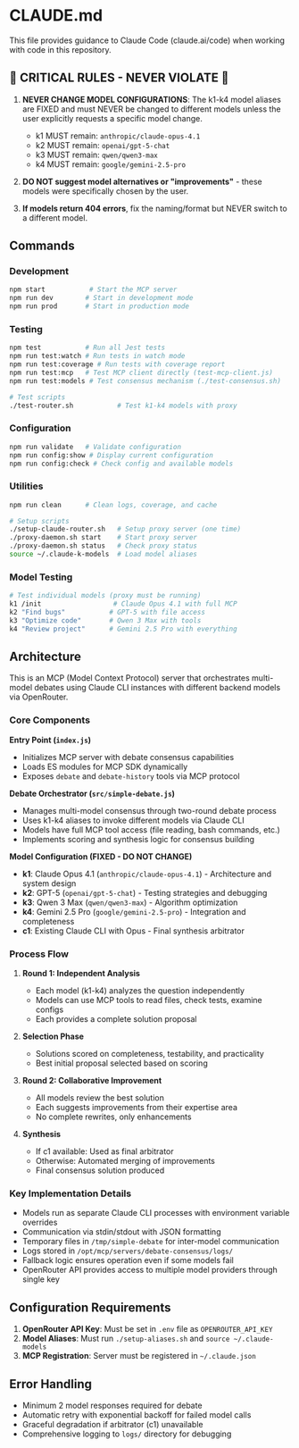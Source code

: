 # CLAUDE.md

This file provides guidance to Claude Code (claude.ai/code) when working with code in this repository.

## 🛑 CRITICAL RULES - NEVER VIOLATE 🛑

1. **NEVER CHANGE MODEL CONFIGURATIONS**: The k1-k4 model aliases are FIXED and must NEVER be changed to different models unless the user explicitly requests a specific model change.
   - k1 MUST remain: `anthropic/claude-opus-4.1`
   - k2 MUST remain: `openai/gpt-5-chat`
   - k3 MUST remain: `qwen/qwen3-max`
   - k4 MUST remain: `google/gemini-2.5-pro`

2. **DO NOT suggest model alternatives or "improvements"** - these models were specifically chosen by the user.

3. **If models return 404 errors**, fix the naming/format but NEVER switch to a different model.

## Commands

### Development
```bash
npm start           # Start the MCP server
npm run dev        # Start in development mode
npm run prod       # Start in production mode
```

### Testing
```bash
npm test           # Run all Jest tests
npm run test:watch # Run tests in watch mode
npm run test:coverage # Run tests with coverage report
npm run test:mcp   # Test MCP client directly (test-mcp-client.js)
npm run test:models # Test consensus mechanism (./test-consensus.sh)

# Test scripts
./test-router.sh           # Test k1-k4 models with proxy
```

### Configuration
```bash
npm run validate   # Validate configuration
npm run config:show # Display current configuration  
npm run config:check # Check config and available models
```

### Utilities
```bash
npm run clean      # Clean logs, coverage, and cache

# Setup scripts
./setup-claude-router.sh   # Setup proxy server (one time)
./proxy-daemon.sh start    # Start proxy server
./proxy-daemon.sh status   # Check proxy status
source ~/.claude-k-models  # Load model aliases
```

### Model Testing
```bash
# Test individual models (proxy must be running)
k1 /init                  # Claude Opus 4.1 with full MCP
k2 "Find bugs"           # GPT-5 with file access
k3 "Optimize code"       # Qwen 3 Max with tools
k4 "Review project"      # Gemini 2.5 Pro with everything
```

## Architecture

This is an MCP (Model Context Protocol) server that orchestrates multi-model debates using Claude CLI instances with different backend models via OpenRouter.

### Core Components

**Entry Point (`index.js`)**
- Initializes MCP server with debate consensus capabilities
- Loads ES modules for MCP SDK dynamically
- Exposes `debate` and `debate-history` tools via MCP protocol

**Debate Orchestrator (`src/simple-debate.js`)**
- Manages multi-model consensus through two-round debate process
- Uses k1-k4 aliases to invoke different models via Claude CLI
- Models have full MCP tool access (file reading, bash commands, etc.)
- Implements scoring and synthesis logic for consensus building

**Model Configuration (FIXED - DO NOT CHANGE)**
- **k1**: Claude Opus 4.1 (`anthropic/claude-opus-4.1`) - Architecture and system design
- **k2**: GPT-5 (`openai/gpt-5-chat`) - Testing strategies and debugging  
- **k3**: Qwen 3 Max (`qwen/qwen3-max`) - Algorithm optimization
- **k4**: Gemini 2.5 Pro (`google/gemini-2.5-pro`) - Integration and completeness
- **c1**: Existing Claude CLI with Opus - Final synthesis arbitrator

### Process Flow

1. **Round 1: Independent Analysis**
   - Each model (k1-k4) analyzes the question independently
   - Models can use MCP tools to read files, check tests, examine configs
   - Each provides a complete solution proposal

2. **Selection Phase**
   - Solutions scored on completeness, testability, and practicality
   - Best initial proposal selected based on scoring

3. **Round 2: Collaborative Improvement**
   - All models review the best solution
   - Each suggests improvements from their expertise area
   - No complete rewrites, only enhancements

4. **Synthesis**
   - If c1 available: Used as final arbitrator
   - Otherwise: Automated merging of improvements
   - Final consensus solution produced

### Key Implementation Details

- Models run as separate Claude CLI processes with environment variable overrides
- Communication via stdin/stdout with JSON formatting
- Temporary files in `/tmp/simple-debate` for inter-model communication
- Logs stored in `/opt/mcp/servers/debate-consensus/logs/`
- Fallback logic ensures operation even if some models fail
- OpenRouter API provides access to multiple model providers through single key

## Configuration Requirements

1. **OpenRouter API Key**: Must be set in `.env` file as `OPENROUTER_API_KEY`
2. **Model Aliases**: Must run `./setup-aliases.sh` and `source ~/.claude-models`
3. **MCP Registration**: Server must be registered in `~/.claude.json`

## Error Handling

- Minimum 2 model responses required for debate
- Automatic retry with exponential backoff for failed model calls
- Graceful degradation if arbitrator (c1) unavailable
- Comprehensive logging to `logs/` directory for debugging